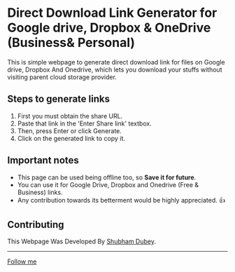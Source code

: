 
# Direct Download Link Generator for Google drive, Dropbox & OneDrive (Business& Personal)

This is simple webpage to generate direct download link for files on Google drive, Dropbox And Onedrive, which lets you download your stuffs without visiting parent cloud storage provider.

## Steps to generate links

1. First you must obtain the share URL.
2. Paste that link in the 'Enter Share link' textbox.
3. Then, press Enter or click Generate.
4. Click on the generated link to copy it.

## Important notes

- This page can be used being offline too, so **Save it for future**.
- You can use it for Google Drive, Dropbox and Onedrive (Free & Business) links.
- Any contribution towards its betterment would be highly appreciated. :+1:

## Contributing
This Webpage Was Developed By [Shubham Dubey](https://github.com/inert-one).

---
[Follow me](https://img.shields.io/github/followers/Inert-one?label=Follow%20me&style=social)
